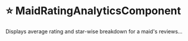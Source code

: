 # ⭐ MaidRatingAnalyticsComponent

Displays average rating and star-wise breakdown for a maid's reviews...
